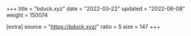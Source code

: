 +++
title = "bduck.xyz"
date = "2022-03-22"
updated = "2022-06-08"
weight = 150074

[extra]
source = "https://bduck.xyz/"
ratio = 5
size = 147
+++
